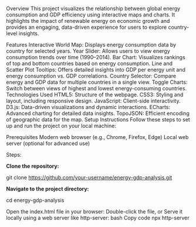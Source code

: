 Overview
This project visualizes the relationship between global energy consumption and GDP efficiency using interactive maps and charts. It highlights the impact of renewable energy on economic growth and provides an engaging, data-driven experience for users to explore country-level insights.

Features
Interactive World Map: Displays energy consumption data by country for selected years.
Year Slider: Allows users to view energy consumption trends over time (1990–2014).
Bar Chart: Visualizes rankings of top and bottom countries based on energy consumption.
Line and Scatter Plot Tooltips: Offers detailed insights into GDP per energy unit and energy consumption vs. GDP correlations.
Country Selector: Compare energy and GDP data for multiple countries in a single view.
Toggle Charts: Switch between views of highest and lowest energy-consuming countries.
Technologies Used
HTML5: Structure of the webpage.
CSS3: Styling and layout, including responsive design.
JavaScript: Client-side interactivity.
D3.js: Data-driven visualizations and dynamic interactions.
ECharts: Advanced charting for detailed data insights.
TopoJSON: Efficient encoding of geographic data for the map.
Setup Instructions
Follow these steps to set up and run the project on your local machine:

Prerequisites
Modern web browser (e.g., Chrome, Firefox, Edge)
Local web server (optional for advanced use)

Steps:

**Clone the repository:**

git clone https://github.com/your-username/energy-gdp-analysis.git

**Navigate to the project directory:**

cd energy-gdp-analysis

Open the index.html file in your browser:
Double-click the file, or
Serve it locally using a web server like http-server:
bash
Copy code
npx http-server
